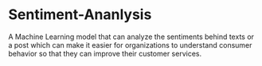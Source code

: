# Sentiment-Ananlysis
A Machine Learning model that can analyze the sentiments behind texts or a post which can make it easier for organizations to understand consumer behavior so that they can improve their customer services.
